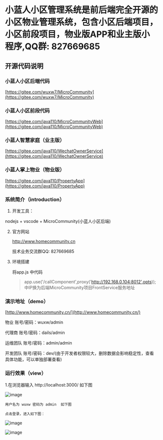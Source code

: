 # 小蓝人小区管理系统是前后端完全开源的小区物业管理系统，包含小区后端项目，小区前段项目，物业版APP和业主版小程序,QQ群: 827669685

## 开源代码说明

### 小蓝人小区后端代码
 [https://gitee.com/wuxw7/MicroCommunity](https://gitee.com/wuxw7/MicroCommunity)
### 小蓝人小区前段代码
[https://gitee.com/java110/MicroCommunityWeb](https://gitee.com/java110/MicroCommunityWeb)
### 小蓝人智慧家庭（业主版）
[https://gitee.com/java110/WechatOwnerService](https://gitee.com/java110/WechatOwnerService)
### 小蓝人掌上物业（物业版）
[https://gitee.com/java110/PropertyApp](https://gitee.com/java110/PropertyApp)

### 系统简介（introduction）

1. 开发工具：

nodejs + vscode + MicroCommunity(小蓝人小区后端)

2. 官方网站

   http://www.homecommunity.cn
   
   技术业务交流群QQ: 827669685

3. 环境搭建

    将app.js 中代码

    > app.use('/callComponent',proxy('http://192.168.0.104:8012',opts));
    中IP换为后端MicroCommunity项目FrontService服务地址


### 演示地址（demo）

[http://www.homecommunity.cn/](http://www.homecommunity.cn/)

物业 账号/密码：wuxw/admin

代理商 账号/密码：dails/admin

运维团队 账号/密码：admin/admin

开发团队 账号/密码：dev/(由于开发者权限较大，删除数据会影响稳定性，查看具体功能，可以单独部署查看)


### 运行效果（view）
1.在浏览器输入 http://localhost:3000/ 如下图

![image](docs/img/login.jpg)

    用户名为 wuxw 密码为 admin  如下图

    点击登录，进入如下图：
    
![image](docs/img/index.png)

![image](docs/img/owner.png)
